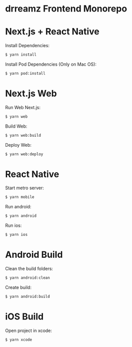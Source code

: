 # drreamz Frontend Monorepo

# Next.js + React Native

Install Dependencies:

```sh
$ yarn install
```

Install Pod Dependencies (Only on Mac OS):

```sh
$ yarn pod:install
```

# Next.js Web

Run Web Next.js:

```sh
$ yarn web
```

Build Web:

```sh
$ yarn web:build
```

Deploy Web:

```sh
$ yarn web:deploy
```

# React Native

Start metro server:

```sh
$ yarn mobile
```

Run android:

```sh
$ yarn android
```

Run ios:

```sh
$ yarn ios
```

# Android Build

Clean the build folders:

```sh
$ yarn android:clean
```

Create build:

```sh
$ yarn android:build
```

# iOS Build

Open project in xcode:

```sh
$ yarn xcode
```
